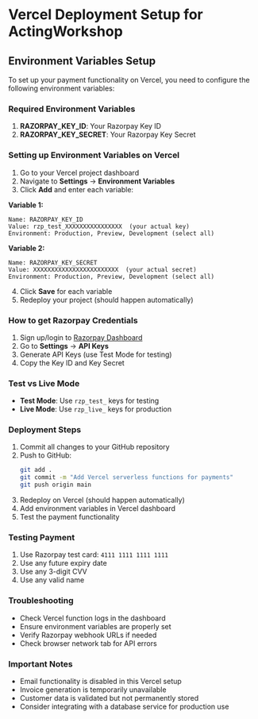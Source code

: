 # Vercel Deployment Setup for ActingWorkshop

## Environment Variables Setup

To set up your payment functionality on Vercel, you need to configure the following environment variables:

### Required Environment Variables

1. **RAZORPAY_KEY_ID**: Your Razorpay Key ID
2. **RAZORPAY_KEY_SECRET**: Your Razorpay Key Secret

### Setting up Environment Variables on Vercel

1. Go to your Vercel project dashboard
2. Navigate to **Settings** → **Environment Variables**
3. Click **Add** and enter each variable:

**Variable 1:**

```
Name: RAZORPAY_KEY_ID
Value: rzp_test_XXXXXXXXXXXXXXXX  (your actual key)
Environment: Production, Preview, Development (select all)
```

**Variable 2:**

```
Name: RAZORPAY_KEY_SECRET
Value: XXXXXXXXXXXXXXXXXXXXXXXX  (your actual secret)
Environment: Production, Preview, Development (select all)
```

4. Click **Save** for each variable
5. Redeploy your project (should happen automatically)

### How to get Razorpay Credentials

1. Sign up/login to [Razorpay Dashboard](https://dashboard.razorpay.com/)
2. Go to **Settings** → **API Keys**
3. Generate API Keys (use Test Mode for testing)
4. Copy the Key ID and Key Secret

### Test vs Live Mode

- **Test Mode**: Use `rzp_test_` keys for testing
- **Live Mode**: Use `rzp_live_` keys for production

### Deployment Steps

1. Commit all changes to your GitHub repository
2. Push to GitHub:
   ```bash
   git add .
   git commit -m "Add Vercel serverless functions for payments"
   git push origin main
   ```
3. Redeploy on Vercel (should happen automatically)
4. Add environment variables in Vercel dashboard
5. Test the payment functionality

### Testing Payment

1. Use Razorpay test card: `4111 1111 1111 1111`
2. Use any future expiry date
3. Use any 3-digit CVV
4. Use any valid name

### Troubleshooting

- Check Vercel function logs in the dashboard
- Ensure environment variables are properly set
- Verify Razorpay webhook URLs if needed
- Check browser network tab for API errors

### Important Notes

- Email functionality is disabled in this Vercel setup
- Invoice generation is temporarily unavailable
- Customer data is validated but not permanently stored
- Consider integrating with a database service for production use
